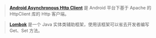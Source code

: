 > **[Android Asynchronous Http Client](http://loopj.com/android-async-http/)** 是 Android 平台下基于 Apache 的 HttpClient 库的 Http 客户端。

> **[Lombok](https://projectlombok.org/)** 是一个 Java 实体类辅助框架，使用该框架可以省去开发者编写 Get、Set 方法。
